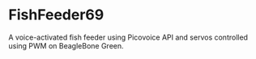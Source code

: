 # FishFeeder69
A voice-activated fish feeder using Picovoice API and servos controlled using PWM on BeagleBone Green. 
